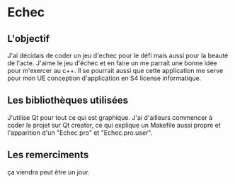 # Echec
## L'objectif
J'ai décidais de coder un jeu d'echec pour le défi mais aussi pour la beauté de l'acte. J'aime le jeu d'échec et en faire un me parrait une bonne idée pour m'exercer au c++.
Il se pourrait aussi que cette application me serve pour mon UE conception d'application en S4 license informatique.
## Les bibliothèques utilisées
J'utilise Qt pour tout ce qui est graphique. J'ai d'ailleurs commencer à coder le projet sur Qt creator, ce qui explique un Makefile aussi propre et l'apparition d'un "Echec.pro" et "Echec.pro.user".
## Les remerciments 
ça viendra peut être un jour.
